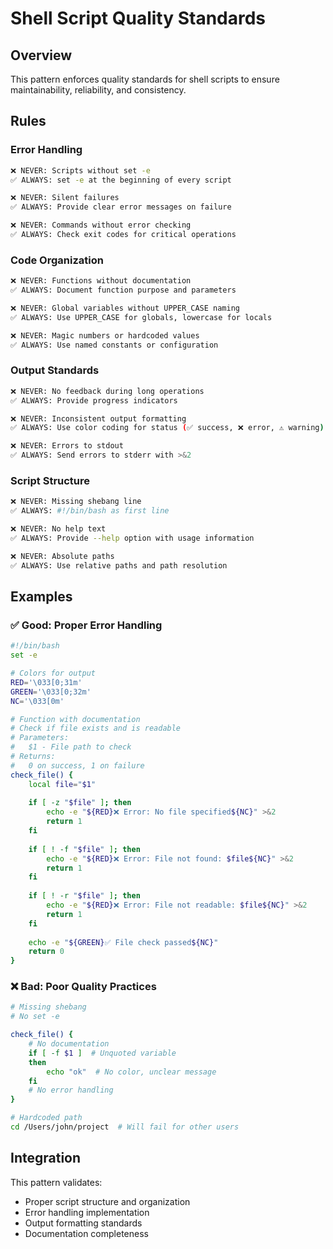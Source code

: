 # Shell Script Quality Standards

## Overview
This pattern enforces quality standards for shell scripts to ensure maintainability, reliability, and consistency.

## Rules

### Error Handling
```bash
❌ NEVER: Scripts without set -e
✅ ALWAYS: set -e at the beginning of every script

❌ NEVER: Silent failures
✅ ALWAYS: Provide clear error messages on failure

❌ NEVER: Commands without error checking
✅ ALWAYS: Check exit codes for critical operations
```

### Code Organization
```bash
❌ NEVER: Functions without documentation
✅ ALWAYS: Document function purpose and parameters

❌ NEVER: Global variables without UPPER_CASE naming
✅ ALWAYS: Use UPPER_CASE for globals, lowercase for locals

❌ NEVER: Magic numbers or hardcoded values
✅ ALWAYS: Use named constants or configuration
```

### Output Standards
```bash
❌ NEVER: No feedback during long operations
✅ ALWAYS: Provide progress indicators

❌ NEVER: Inconsistent output formatting
✅ ALWAYS: Use color coding for status (✅ success, ❌ error, ⚠️ warning)

❌ NEVER: Errors to stdout
✅ ALWAYS: Send errors to stderr with >&2
```

### Script Structure
```bash
❌ NEVER: Missing shebang line
✅ ALWAYS: #!/bin/bash as first line

❌ NEVER: No help text
✅ ALWAYS: Provide --help option with usage information

❌ NEVER: Absolute paths
✅ ALWAYS: Use relative paths and path resolution
```

## Examples

### ✅ Good: Proper Error Handling
```bash
#!/bin/bash
set -e

# Colors for output
RED='\033[0;31m'
GREEN='\033[0;32m'
NC='\033[0m'

# Function with documentation
# Check if file exists and is readable
# Parameters:
#   $1 - File path to check
# Returns:
#   0 on success, 1 on failure
check_file() {
    local file="$1"
    
    if [ -z "$file" ]; then
        echo -e "${RED}❌ Error: No file specified${NC}" >&2
        return 1
    fi
    
    if [ ! -f "$file" ]; then
        echo -e "${RED}❌ Error: File not found: $file${NC}" >&2
        return 1
    fi
    
    if [ ! -r "$file" ]; then
        echo -e "${RED}❌ Error: File not readable: $file${NC}" >&2
        return 1
    fi
    
    echo -e "${GREEN}✅ File check passed${NC}"
    return 0
}
```

### ❌ Bad: Poor Quality Practices
```bash
# Missing shebang
# No set -e

check_file() {
    # No documentation
    if [ -f $1 ]  # Unquoted variable
    then
        echo "ok"  # No color, unclear message
    fi
    # No error handling
}

# Hardcoded path
cd /Users/john/project  # Will fail for other users
```

## Integration
This pattern validates:
- Proper script structure and organization
- Error handling implementation
- Output formatting standards
- Documentation completeness